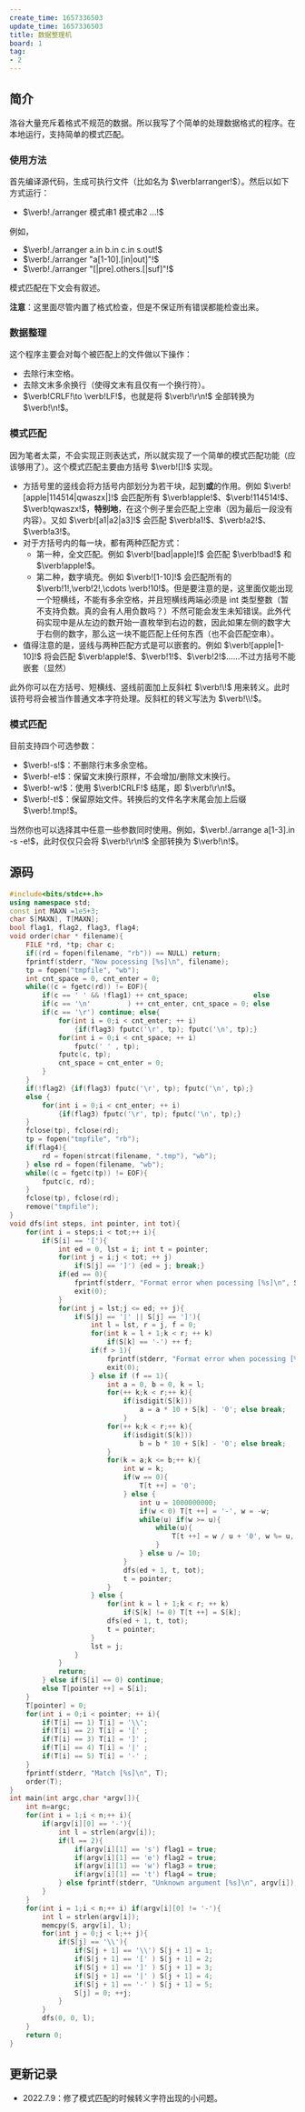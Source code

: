 ```yaml
---
create_time: 1657336503
update_time: 1657336503
title: 数据整理机
board: 1
tag:
- 2
---
```


## 简介

洛谷大量充斥着格式不规范的数据。所以我写了个简单的处理数据格式的程序。在本地运行，支持简单的模式匹配。

### 使用方法

首先编译源代码，生成可执行文件（比如名为 $\verb!arranger!$）。然后以如下方式运行：

- $\verb!./arranger 模式串1 模式串2 ...!$

例如，

- $\verb!./arranger a.in b.in c.in s.out!$
- $\verb!./arranger "a[1-10].[in|out]"!$
- $\verb!./arranger "[|pre].others.[|suf]"!$

模式匹配在下文会有叙述。

**注意**：这里面尽管内置了格式检查，但是不保证所有错误都能检查出来。

### 数据整理

这个程序主要会对每个被匹配上的文件做以下操作：

- 去除行末空格。
- 去除文末多余换行（使得文末有且仅有一个换行符）。
- $\verb!CRLF!\to \verb!LF!$，也就是将 $\verb!\r\n!$ 全部转换为 $\verb!\n!$。

### 模式匹配

因为笔者太菜，不会实现正则表达式，所以就实现了一个简单的模式匹配功能（应该够用了）。这个模式匹配主要由方括号 $\verb![]!$ 实现。

- 方括号里的竖线会将方括号内部划分为若干块，起到**或**的作用。例如 $\verb![apple|114514|qwaszx|]!$ 会匹配所有 $\verb!apple!$、$\verb!114514!$、$\verb!qwaszx!$，**特别地**，在这个例子里会匹配上空串（因为最后一段没有内容）。又如 $\verb![a1|a2|a3]!$ 会匹配 $\verb!a1!$、$\verb!a2!$、$\verb!a3!$。
- 对于方括号内的每一块，都有两种匹配方式：
  - 第一种，全文匹配。例如 $\verb![bad|apple]!$ 会匹配 $\verb!bad!$ 和 $\verb!apple!$。
  - 第二种，数字填充。例如 $\verb![1-10]!$ 会匹配所有的 $\verb!1!,\verb!2!,\cdots \verb!10!$。但是要注意的是，这里面仅能出现一个短横线，不能有多余空格，并且短横线两端必须是 $\text{int}$ 类型整数（暂不支持负数。真的会有人用负数吗？）不然可能会发生未知错误。此外代码实现中是从左边的数开始一直枚举到右边的数，因此如果左侧的数字大于右侧的数字，那么这一块不能匹配上任何东西（也不会匹配空串）。
- 值得注意的是，竖线与两种匹配方式是可以嵌套的。例如 $\verb![apple|1-10]!$ 将会匹配 $\verb!apple!$、$\verb!1!$、$\verb!2!$……不过方括号不能嵌套（显然）

此外你可以在方括号、短横线、竖线前面加上反斜杠 $\verb!\!$ 用来转义。此时该符号将会被当作普通文本字符处理。反斜杠的转义写法为 $\verb!\\!$。

### 模式匹配

目前支持四个可选参数：

- $\verb!-s!$：不删除行末多余空格。
- $\verb!-e!$：保留文末换行原样，不会增加/删除文末换行。
- $\verb!-w!$：使用 $\verb!CRLF!$ 结尾，即 $\verb!\r\n!$。
- $\verb!-t!$：保留原始文件。转换后的文件名字末尾会加上后缀 $\verb!.tmp!$。

当然你也可以选择其中任意一些参数同时使用。例如，$\verb!./arrange a[1-3].in -s -e!$，此时仅仅只会将 $\verb!\r\n!$ 全部转换为 $\verb!\n!$。

## 源码

```cpp
#include<bits/stdc++.h>
using namespace std;
const int MAXN =1e5+3;
char S[MAXN], T[MAXN];
bool flag1, flag2, flag3, flag4;
void order(char * filename){
    FILE *rd, *tp; char c;
    if((rd = fopen(filename, "rb")) == NULL) return;
    fprintf(stderr, "Now pocessing [%s]\n", filename);
    tp = fopen("tmpfile", "wb");
    int cnt_space = 0, cnt_enter = 0;
    while((c = fgetc(rd)) != EOF){
        if(c == ' ' && !flag1) ++ cnt_space;                else 
        if(c == '\n'         ) ++ cnt_enter, cnt_space = 0; else
        if(c == '\r') continue; else{
            for(int i = 0;i < cnt_enter; ++ i)
                {if(flag3) fputc('\r', tp); fputc('\n', tp);}
            for(int i = 0;i < cnt_space; ++ i)
                fputc(' ' , tp);
            fputc(c, tp);
            cnt_space = cnt_enter = 0;
        }
    }
    if(!flag2) {if(flag3) fputc('\r', tp); fputc('\n', tp);}
    else {
        for(int i = 0;i < cnt_enter; ++ i)
            {if(flag3) fputc('\r', tp); fputc('\n', tp);}
    }
    fclose(tp), fclose(rd);
    tp = fopen("tmpfile", "rb");
    if(flag4){
        rd = fopen(strcat(filename, ".tmp"), "wb");
    } else rd = fopen(filename, "wb");
    while((c = fgetc(tp)) != EOF){
        fputc(c, rd);
    }
    fclose(tp), fclose(rd);
    remove("tmpfile");
}
void dfs(int steps, int pointer, int tot){
    for(int i = steps;i < tot;++ i){
        if(S[i] == '['){
            int ed = 0, lst = i; int t = pointer;
            for(int j = i;j < tot; ++ j)
                if(S[j] == ']') {ed = j; break;}
            if(ed == 0){
                fprintf(stderr, "Format error when pocessing [%s]\n", S);
                exit(0);
            }
            for(int j = lst;j <= ed; ++ j){
                if(S[j] == '|' || S[j] == ']'){
                    int l = lst, r = j, f = 0;
                    for(int k = l + 1;k < r; ++ k)
                        if(S[k] == '-') ++ f;
                    if(f > 1){
                        fprintf(stderr, "Format error when pocessing [%s]\n", S);
                        exit(0);
                    } else if (f == 1){
                        int a = 0, b = 0, k = l;
                        for(++ k;k < r;++ k){
                            if(isdigit(S[k]))
                                a = a * 10 + S[k] - '0'; else break;
                            }
                        for(++ k;k < r;++ k){
                            if(isdigit(S[k]))
                                b = b * 10 + S[k] - '0'; else break;
                        }
                        for(k = a;k <= b;++ k){
                            int w = k;
                            if(w == 0){
                                T[t ++] = '0';
                            } else {
                                int u = 1000000000;
                                if(w < 0) T[t ++] = '-', w = -w;
                                while(u) if(w >= u){
                                    while(u){
                                        T[t ++] = w / u + '0', w %= u, u /= 10;
                                    }
                                } else u /= 10;
                            }
                            dfs(ed + 1, t, tot);
                            t = pointer;
                        }
                    } else {
                        for(int k = l + 1;k < r; ++ k)
                            if(S[k] != 0) T[t ++] = S[k];
                        dfs(ed + 1, t, tot);
                        t = pointer;
                    }
                    lst = j;
                }
            }
            return;
        } else if(S[i] == 0) continue;
        else T[pointer ++] = S[i];
    }
    T[pointer] = 0;
    for(int i = 0;i < pointer; ++ i){
        if(T[i] == 1) T[i] = '\\';
        if(T[i] == 2) T[i] = '[' ;
        if(T[i] == 3) T[i] = ']' ;
        if(T[i] == 4) T[i] = '|' ;
        if(T[i] == 5) T[i] = '-' ;
    }
    fprintf(stderr, "Match [%s]\n", T);
    order(T);
}
int main(int argc,char *argv[]){
    int n=argc;
    for(int i = 1;i < n;++ i){
        if(argv[i][0] == '-'){
            int l = strlen(argv[i]);
            if(l == 2){
                if(argv[i][1] == 's') flag1 = true;
                if(argv[i][1] == 'e') flag2 = true;
                if(argv[i][1] == 'w') flag3 = true;
                if(argv[i][1] == 't') flag4 = true;
            } else fprintf(stderr, "Unknown argument [%s]\n", argv[i]);
        }
    }
    for(int i = 1;i < n;++ i) if(argv[i][0] != '-'){
        int l = strlen(argv[i]);
        memcpy(S, argv[i], l);
        for(int j = 0;j < l;++ j){
            if(S[j] == '\\'){
                if(S[j + 1] == '\\') S[j + 1] = 1;
                if(S[j + 1] == '[' ) S[j + 1] = 2;
                if(S[j + 1] == ']' ) S[j + 1] = 3;
                if(S[j + 1] == '|' ) S[j + 1] = 4;
                if(S[j + 1] == '-' ) S[j + 1] = 5;
                S[j] = 0; ++j;
            }
        }
        dfs(0, 0, l);
    }
    return 0;
}
```

## 更新记录

- $\text{2022.7.9}$：修了模式匹配的时候转义字符出现的小问题。
